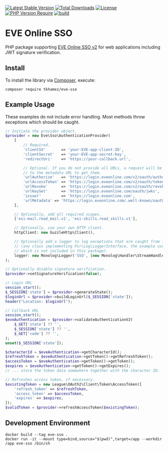 [![Latest Stable Version](http://poser.pugx.org/tkhamez/eve-sso/v)](https://packagist.org/packages/tkhamez/eve-sso) 
[![Total Downloads](http://poser.pugx.org/tkhamez/eve-sso/downloads)](https://packagist.org/packages/tkhamez/eve-sso) 
[![License](http://poser.pugx.org/tkhamez/eve-sso/license)](https://packagist.org/packages/tkhamez/eve-sso) 
[![PHP Version Require](http://poser.pugx.org/tkhamez/eve-sso/require/php)](https://packagist.org/packages/tkhamez/eve-sso)
[![build](https://github.com/tkhamez/eve-sso-php/workflows/test/badge.svg)](https://github.com/tkhamez/eve-sso-php/actions)

# EVE Online SSO

PHP package supporting [EVE Online SSO v2](https://developers.eveonline.com/docs/services/sso/) 
for web applications including JWT signature verification.

## Install

To install the library via [Composer](http://getcomposer.org/), execute:

```shell
composer require tkhamez/eve-sso
```

## Example Usage

These examples do not include error handling. Most methods throw exceptions which should be caught.

```php
// Initiate the provider object.
$provider = new Eve\Sso\AuthenticationProvider(
    [
        // Required.
        'clientId'       => 'your-EVE-app-client-ID',
        'clientSecret'   => 'your-EVE-app-secret-key',
        'redirectUri'    => 'https://your-callback.url',

        // Optional. If you do not provide all URLs, a request will be made
        // to the metadata URL to get them.
        'urlAuthorize'   => 'https://login.eveonline.com/v2/oauth/authorize',
        'urlAccessToken' => 'https://login.eveonline.com/v2/oauth/token',
        'urlRevoke'      => 'https://login.eveonline.com/v2/oauth/revoke',
        'urlKeySet'      => 'https://login.eveonline.com/oauth/jwks',
        'issuer'         => 'https://login.eveonline.com',
        'urlMetadata' => 'https://login.eveonline.com/.well-known/oauth-authorization-server',
    ],

    // Optionally, add all required scopes.
    ['esi-mail.read_mail.v1', 'esi-skills.read_skills.v1'],

    // Optionally, use your own HTTP client.
    httpClient: new GuzzleHttp\Client(),

    // Optionally add a logger to log exceptions that are caught from libraries
    // (any class implementing Psr\Log\LoggerInterface, the example uses monolog/monolog
    // which is not included in this package).
    logger: new Monolog\Logger('SSO', [new Monolog\Handler\StreamHandler('/path/to/logfile')])
);

// Optionally disable signature verification.
$provider->setSignatureVerification(false);
```

```php
// Login URL
session_start();
$_SESSION['state'] = $provider->generateState();
$loginUrl = $provider->buildLoginUrl($_SESSION['state']);
header("Location: $loginUrl");
```

```php
// Callback URL
session_start();
$eveAuthentication = $provider->validateAuthenticationV2(
    $_GET['state'] ?? '', 
    $_SESSION['state'] ?? '', 
    $_GET['code'] ?? '',
);
unset($_SESSION['state']);

$characterId = $eveAuthentication->getCharacterId();
$refreshToken = $eveAuthentication->getToken()->getRefreshToken();
$accessToken = $eveAuthentication->getToken()->getToken();
$expires = $eveAuthentication->getToken()->getExpires();
// ... store the token data somewhere together with the character ID.
```

```php
// Refreshes access token, if necessary.
$existingToken = new League\OAuth2\Client\Token\AccessToken([
    'refresh_token' => $refreshToken,
    'access_token' => $accessToken,
    'expires' => $expires,
]);
$validToken = $provider->refreshAccessToken($existingToken);
```

## Development Environment

```shell
docker build --tag eve-sso .
docker run -it --mount type=bind,source="$(pwd)",target=/app --workdir /app eve-sso /bin/sh
```
